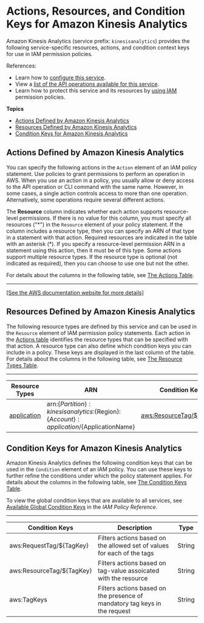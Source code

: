 # Actions, Resources, and Condition Keys for Amazon Kinesis Analytics<a name="list_amazonkinesisanalytics"></a>

Amazon Kinesis Analytics \(service prefix: `kinesisanalytics`\) provides the following service\-specific resources, actions, and condition context keys for use in IAM permission policies\.

References:
+ Learn how to [configure this service](https://docs.aws.amazon.com/kinesisanalytics/latest/dev/)\.
+ View a [list of the API operations available for this service](https://docs.aws.amazon.com/kinesisanalytics/latest/dev/)\.
+ Learn how to protect this service and its resources by [using IAM](https://docs.aws.amazon.com/kinesisanalytics/latest/dev/authentication-and-access-control.html) permission policies\.

**Topics**
+ [Actions Defined by Amazon Kinesis Analytics](#amazonkinesisanalytics-actions-as-permissions)
+ [Resources Defined by Amazon Kinesis Analytics](#amazonkinesisanalytics-resources-for-iam-policies)
+ [Condition Keys for Amazon Kinesis Analytics](#amazonkinesisanalytics-policy-keys)

## Actions Defined by Amazon Kinesis Analytics<a name="amazonkinesisanalytics-actions-as-permissions"></a>

You can specify the following actions in the `Action` element of an IAM policy statement\. Use policies to grant permissions to perform an operation in AWS\. When you use an action in a policy, you usually allow or deny access to the API operation or CLI command with the same name\. However, in some cases, a single action controls access to more than one operation\. Alternatively, some operations require several different actions\.

The **Resource** column indicates whether each action supports resource\-level permissions\. If there is no value for this column, you must specify all resources \("\*"\) in the `Resource` element of your policy statement\. If the column includes a resource type, then you can specify an ARN of that type in a statement with that action\. Required resources are indicated in the table with an asterisk \(\*\)\. If you specify a resource\-level permission ARN in a statement using this action, then it must be of this type\. Some actions support multiple resource types\. If the resource type is optional \(not indicated as required\), then you can choose to use one but not the other\.

For details about the columns in the following table, see [The Actions Table](reference_policies_actions-resources-contextkeys.md#actions_table)\.


****  
[\[See the AWS documentation website for more details\]](http://docs.aws.amazon.com/IAM/latest/UserGuide/list_amazonkinesisanalytics.html)

## Resources Defined by Amazon Kinesis Analytics<a name="amazonkinesisanalytics-resources-for-iam-policies"></a>

The following resource types are defined by this service and can be used in the `Resource` element of IAM permission policy statements\. Each action in the [Actions table](#amazonkinesisanalytics-actions-as-permissions) identifies the resource types that can be specified with that action\. A resource type can also define which condition keys you can include in a policy\. These keys are displayed in the last column of the table\. For details about the columns in the following table, see [The Resource Types Table](reference_policies_actions-resources-contextkeys.md#resources_table)\.


****  

| Resource Types | ARN | Condition Keys | 
| --- | --- | --- | 
|   [ application ](https://docs.aws.amazon.com/kinesisanalytics/latest/dev/how-it-works.html)  |  arn:$\{Partition\}:kinesisanalytics:$\{Region\}:$\{Account\}:application/$\{ApplicationName\}  |   [ aws:ResourceTag/$\{TagKey\} ](#amazonkinesisanalytics-aws_ResourceTag___TagKey_)   | 

## Condition Keys for Amazon Kinesis Analytics<a name="amazonkinesisanalytics-policy-keys"></a>

Amazon Kinesis Analytics defines the following condition keys that can be used in the `Condition` element of an IAM policy\. You can use these keys to further refine the conditions under which the policy statement applies\. For details about the columns in the following table, see [The Condition Keys Table](reference_policies_actions-resources-contextkeys.md#context_keys_table)\.

To view the global condition keys that are available to all services, see [Available Global Condition Keys](reference_policies_condition-keys.html#AvailableKeys) in the *IAM Policy Reference*\.


****  

| Condition Keys | Description | Type | 
| --- | --- | --- | 
|   aws:RequestTag/$\{TagKey\}  | Filters actions based on the allowed set of values for each of the tags | String | 
|   aws:ResourceTag/$\{TagKey\}  | Filters actions based on tag\-value assoicated with the resource | String | 
|   aws:TagKeys  | Filters actions based on the presence of mandatory tag keys in the request | String | 